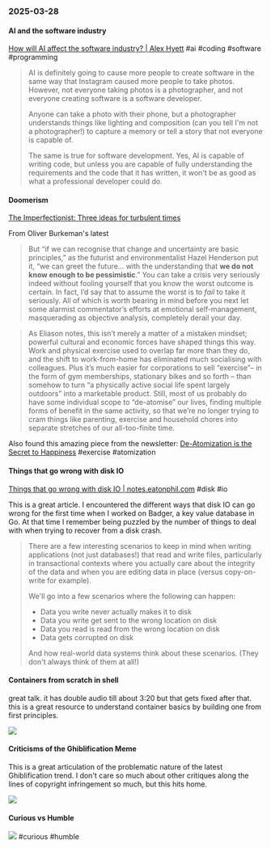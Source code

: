 ### 2025-03-28
#### AI and the software industry
[How will AI affect the software industry? | Alex Hyett](https://www.alexhyett.com/newsletter/how-will-ai-affect-the-software-industry/)  #ai #coding #software #programming

> AI is definitely going to cause more people to create software in the same way that Instagram caused more people to take photos. However, not everyone taking photos is a photographer, and not everyone creating software is a software developer.
> 
> Anyone can take a photo with their phone, but a photographer understands things like lighting and composition (can you tell I'm not a photographer!) to capture a memory or tell a story that not everyone is capable of.
> 
> The same is true for software development. Yes, AI is capable of writing code, but unless you are capable of fully understanding the requirements and the code that it has written, it won't be as good as what a professional developer could do.

#### Doomerism
[The Imperfectionist: Three ideas for turbulent times](https://click.convertkit-mail2.com/38u24xvgwxtkh2rz946srh43grnnnh7/m2h7h5h3ge93kgum/aHR0cHM6Ly9ja2FyY2hpdmUuY29tL2IvcDl1ZWg5aDJkeDVna3NtNmdndzZrYXBuNW8zMzNocg==)

From Oliver Burkeman's latest

> But “if we can recognise that change and uncertainty are basic principles,” as the futurist and environmentalist Hazel Henderson put it, “we can greet the future… with the understanding that **we do not know enough to be pessimistic**.” You can take a crisis very seriously indeed without fooling yourself that you know the worst outcome is certain. In fact, I’d say that to assume the worst is to _fail_ to take it seriously. All of which is worth bearing in mind before you next let some alarmist commentator’s efforts at emotional self-management, masquerading as objective analysis, completely derail your day.

> As Eliason notes, this isn’t merely a matter of a mistaken mindset; powerful cultural and economic forces have shaped things this way. Work and physical exercise used to overlap far more than they do, and the shift to work-from-home has eliminated much socialising with colleagues. Plus it’s much easier for corporations to sell “exercise”– in the form of gym memberships, stationary bikes and so forth – than somehow to turn “a physically active social life spent largely outdoors” into a marketable product. Still, most of us probably do have some individual scope to “de-atomise” our lives, finding multiple forms of benefit in the same activity, so that we’re no longer trying to cram things like parenting, exercise and household chores into separate stretches of our all-too-finite time.

Also found this amazing piece from the newsletter: [De-Atomization is the Secret to Happiness](https://blog.nateliason.com/p/de-atomization-is-the-secret-to-happiness) #exercise #atomization
#### Things that go wrong with disk IO
[Things that go wrong with disk IO \| notes.eatonphil.com](https://notes.eatonphil.com/2025-03-27-things-that-go-wrong-with-disk-io.html) #disk #io

This is a great article. I encountered the different ways that disk IO can go wrong for the first time when I worked on Badger, a key value database in Go. At that time I remember being puzzled by the number of things to deal with  when trying to recover from a disk crash.

> There are a few interesting scenarios to keep in mind when writing applications (not just databases!) that read and write files, particularly in transactional contexts where you actually care about the integrity of the data and when you are editing data in place (versus copy-on-write for example).
> 
> We'll go into a few scenarios where the following can happen:
> 
> - Data you write never actually makes it to disk
> - Data you write get sent to the wrong location on disk
> - Data you read is read from the wrong location on disk
> - Data gets corrupted on disk
> 
> And how real-world data systems think about these scenarios. (They don't always think of them at all!)

#### Containers from scratch in shell
great talk. it has double audio till about 3:20 but that gets fixed after that. this is a great resource to understand container basics by building one from first principles.

![](https://www.youtube.com/watch?v=4RUiVAlJE2w)

#### Criticisms of the Ghiblification Meme
This is a great articulation of the problematic nature of the latest Ghiblification trend. I don't care so much about other critiques along the lines of copyright infringement so much, but this hits home.

![](https://x.com/ashittaaaa/status/1905509031164477652)

#### Curious vs Humble
![](https://x.com/ritakozlov_/status/1905398363983397300) #curious #humble